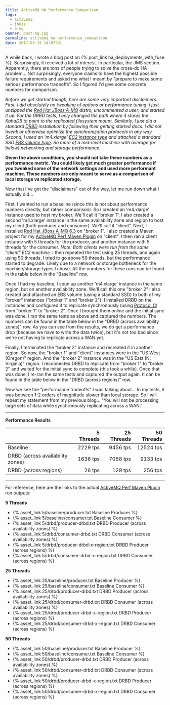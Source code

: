 ```yaml
---
title: ActiveMQ HA Performance Comparison
tags:
  - activemq
  - jboss
  - a-mq
banner: post-bg.jpg
permalink: activemq_ha_performance_comparison
date: 2017-03-15 14:07:01
---
```



A while back, I wrote a blog post on {% post_link ha_deployments_with_fuse %}. Surprisingly, it received a lot of interest. In particular, the JMS section. Apparently, there are tons of people trying to solve the cross-dc HA problem... Not surprisingly, everyone claims to have the highest possible failure requirements and asked me what I meant by "prepare to make some serious performance tradeoffs". So I figured I'd give some concrete numbers for comparison.<!-- more -->

_Before we get started though, here are some very important disclaimers: First, I did absolutely no tweaking of options or performance tuning. I just unzipped the [Red Hat JBoss A-MQ](https://developers.redhat.com/products/amq) distro, uncommented a user, and started it up. For the DRBD tests, I only changed the path where it stores the KahaDB to point to the replicated filesystem mount. Similarly, I just did a standard [DRBD](http://drbd.org) installation by following their getting started docs. I did not tweak or otherwise optimize the synchronization protocols in any way. Second, I used an 'm4.xlarge' [EC2 instance type](https://aws.amazon.com/ec2/instance-types/) and attached a standard SSD [EBS volume type](https://aws.amazon.com/ebs/details/). So more of a mid-level machine with average (or below) networking and storage performance._

__Given the above conditions, you should not take these numbers as a performance metric. You could likely get much greater performance if you tweaked some of the network settings and used more performant machine. These numbers are only meant to serve as a comparison of local storage vs replicated storage.__

Now that I've got the "disclaimers" out of the way, let me run down what I actually did...

First, I wanted to run a baseline (since this is not about performance numbers directly, but rather comparison). So I created an 'm4.xlarge' instance used to host my broker. We'll call it "broker 1". I also created a second 'm4.xlarge' instance in the same availability zone and region to host my client (both producer and consumer). We'll call it "client". Next, I installed [Red Hat JBoss A-MQ 6.3](https://developers.redhat.com/products/amq) on "broker 1". I also created a Maven project for my [ActiveMQ Perf Maven Plugin](http://activemq.apache.org/activemq-performance-module-users-manual.html) on "client". I then ran a client instance with 5 threads for the producer, and another instance with 5 threads for the consumer. _Note: Both clients were run from the same "client" EC2 machine._ I then repeated the test using 25 threads, and again using 50 threads. I tried to go above 50 threads, but the performance started to degrade. Likely due to a network or storage bottleneck for the machine/storage types I chose. All the numbers for these runs can be found in the table below in the "Baseline" row.

Once I had my baseline, I spun up another 'm4.xlarge' instance in the same region, but on another availability zone. We'll call this one "broker 2" I also created and attached an EBS volume (using a standard SSD) to both of my "broker" instances ("broker 1" and "broker 2"). I installed DRBD on the instances and configured it to replicate synchronously (using [Protocol C](https://docs.linbit.com/doc/users-guide-84/s-replication-protocols/)) from "broker 1" to "broker 2". Once I brought them online and the initial sync was done, I ran the same tests as above and captured the numbers. The numbers can be found in the table below in the "DRBD (across availability zones)" row. As you can see from the results, we do get a performance drop (because we have to write the data twice), but it's not too bad since we're not having to replicate across a WAN yet.

Finally, I terminated the "broker 2" instance and recreated it in another region. So now, the "broker 1" and "client" instances were in the "US West (Oregon)" region. And the "broker 2" instance was in the "US East (N. Virginia)" region. I reconnected DRBD to replicate from "broker 1" to "broker 2" and waited for the initial sync to complete (this took a while). Once that was done, I re-ran the same tests and captured the output again. It can be found in the table below in the "DRBD (across regions)" row. 

Now we see the "performance tradeoffs" I was talking about... In my tests, it was between 1-2 orders of magnitude slower than local storage. So I will repeat my statement from my previous blog... "You will not be processing large sets of data while synchronously replicating across a WAN."

<hr/>

__Performance Results__

|                                  | 5 Threads | 25 Threads | 50 Threads |
| -------------------------------- | --------: | ---------: | ---------: |
| Baseline                         |  2229 tps |   9456 tps |  12524 tps |
| DRBD (across availability zones) |  1636 tps |   7068 tps |   9133 tps |
| DRBD (across regions)            |    26 tps |    129 tps |    256 tps |

<hr/>

For reference, here are the links to the actual [ActiveMQ Perf Maven Plugin](http://activemq.apache.org/activemq-performance-module-users-manual.html) run outputs:

__5 Threads__

 - {% asset_link 5/baseline/producer.txt Baseline Producer %}
 - {% asset_link 5/baseline/consumer.txt Baseline Consumer %}
 - {% asset_link 5/drbd/producer-drbd.txt DRBD Producer (across availability zones) %}
 - {% asset_link 5/drbd/consumer-drbd.txt DRBD Consumer (across availability zones) %}
 - {% asset_link 5/drbd/producer-drbd-x-region.txt DRBD Producer (across regions) %}
 - {% asset_link 5/drbd/consumer-drbd-x-region.txt DRBD Consumer (across regions) %}

__25 Threads__

 - {% asset_link 25/baseline/producer.txt Baseline Producer %}
 - {% asset_link 25/baseline/consumer.txt Baseline Consumer %}
 - {% asset_link 25/drbd/producer-drbd.txt DRBD Producer (across availability zones) %}
 - {% asset_link 25/drbd/consumer-drbd.txt DRBD Consumer (across availability zones) %}
 - {% asset_link 25/drbd/producer-drbd-x-region.txt DRBD Producer (across regions) %}
 - {% asset_link 25/drbd/consumer-drbd-x-region.txt DRBD Consumer (across regions) %}

__50 Threads__

 - {% asset_link 50/baseline/producer.txt Baseline Producer %}
 - {% asset_link 50/baseline/consumer.txt Baseline Consumer %}
 - {% asset_link 50/drbd/producer-drbd.txt DRBD Producer (across availability zones) %}
 - {% asset_link 50/drbd/consumer-drbd.txt DRBD Consumer (across availability zones) %}
 - {% asset_link 50/drbd/producer-drbd-x-region.txt DRBD Producer (across regions) %}
 - {% asset_link 50/drbd/consumer-drbd-x-region.txt DRBD Consumer (across regions) %}

